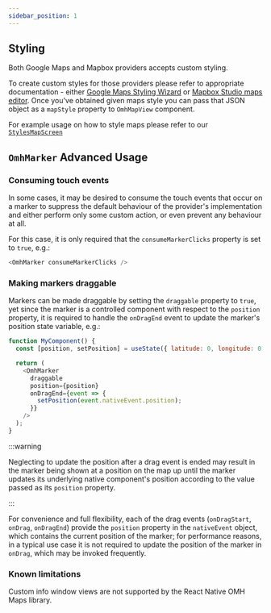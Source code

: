 ```yaml
---
sidebar_position: 1
---
```


## Styling

Both Google Maps and Mapbox providers accepts custom styling.

To create custom styles for those providers please refer to appropriate documentation - either [Google Maps Styling Wizard](https://mapstyle.withgoogle.com/) or [Mapbox Studio maps editor](https://studio.mapbox.com/). Once you've obtained given maps style you can pass that JSON object as a `mapStyle` property to `OmhMapView` component. 

For example usage on how to style maps please refer to our [`StylesMapScreen`](https://github.com/openmobilehub/react-native-omh-maps/blob/main/apps/sample-app/src/screens/demos/StylesMapScreen.tsx)


## `OmhMarker` Advanced Usage

### Consuming touch events

In some cases, it may be desired to consume the touch events that occur on a marker to suppress the default behaviour of the provider's implementation and either perform only some custom action, or even prevent any behaviour at all.

For this case, it is only required that the `consumeMarkerClicks` property is set to `true`, e.g.:

```javascript
<OmhMarker consumeMarkerClicks />
```

### Making markers draggable

Markers can be made draggable by setting the `draggable` property to `true`, yet since the marker is a controlled component with respect to the `position` property, it is required to handle the `onDragEnd` event to update the marker's position state variable, e.g.:

```javascript
function MyComponent() {
  const [position, setPosition] = useState({ latitude: 0, longitude: 0 });

  return (
    <OmhMarker
      draggable
      position={position}
      onDragEnd={event => {
        setPosition(event.nativeEvent.position);
      }}
    />
  );
}
```

:::warning

Neglecting to update the position after a drag event is ended may result in the marker being shown at a position on the map up until the marker updates its underlying native component's position according to the value passed as its `position` property.

:::

For convenience and full flexibility, each of the drag events (`onDragStart`, `onDrag`, `onDragEnd`) provide the `position` property in the `nativeEvent` object, which contains the current position of the marker; for performance reasons, in a typical use case it is not required to update the position of the marker in `onDrag`, which may be invoked frequently.

### Known limitations

Custom info window views are not supported by the React Native OMH Maps library.
